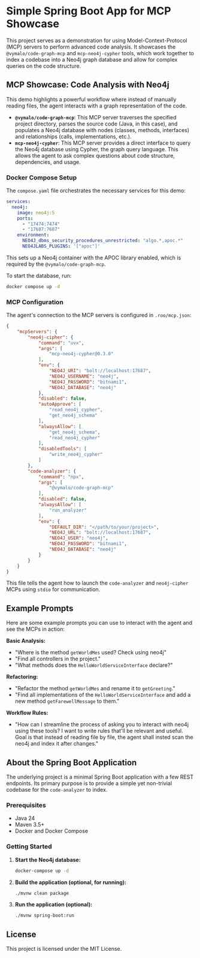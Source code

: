 # Simple Spring Boot App for MCP Showcase

This project serves as a demonstration for using Model-Context-Protocol (MCP) servers to perform advanced code analysis. It showcases the `@vymalo/code-graph-mcp` and `mcp-neo4j-cypher` tools, which work together to index a codebase into a Neo4j graph database and allow for complex queries on the code structure.

## MCP Showcase: Code Analysis with Neo4j

This demo highlights a powerful workflow where instead of manually reading files, the agent interacts with a graph representation of the code.

-   **`@vymalo/code-graph-mcp`**: This MCP server traverses the specified project directory, parses the source code (Java, in this case), and populates a Neo4j database with nodes (classes, methods, interfaces) and relationships (calls, implementations, etc.).
-   **`mcp-neo4j-cypher`**: This MCP server provides a direct interface to query the Neo4j database using Cypher, the graph query language. This allows the agent to ask complex questions about code structure, dependencies, and usage.

### Docker Compose Setup

The `compose.yaml` file orchestrates the necessary services for this demo:

```yaml
services:
  neo4j:
    image: neo4j:5
    ports:
      - "17474:7474"
      - "17687:7687"
    environment:
      NEO4J_dbms_security_procedures_unrestricted: "algo.*,apoc.*"
      NEO4JLABS_PLUGINS: '["apoc"]'
```

This sets up a Neo4j container with the APOC library enabled, which is required by the `@vymalo/code-graph-mcp`.

To start the database, run:
```bash
docker compose up -d
```

### MCP Configuration

The agent's connection to the MCP servers is configured in `.roo/mcp.json`:

```json
{
    "mcpServers": {
        "neo4j-cipher": {
            "command": "uvx",
            "args": [
                "mcp-neo4j-cypher@0.3.0"
            ],
            "env": {
                "NEO4J_URI": "bolt://localhost:17687",
                "NEO4J_USERNAME": "neo4j",
                "NEO4J_PASSWORD": "bitnami1",
                "NEO4J_DATABASE": "neo4j"
            },
            "disabled": false,
            "autoApprove": [
                "read_neo4j_cypher",
                "get_neo4j_schema"
            ],
            "alwaysAllow": [
                "get_neo4j_schema",
                "read_neo4j_cypher"
            ],
            "disabledTools": [
                "write_neo4j_cypher"
            ]
        },
        "code-analyzer": {
            "command": "npx",
            "args": [
                "@vymalo/code-graph-mcp"
            ],
            "disabled": false,
            "alwaysAllow": [
                "run_analyzer"
            ],
            "env": {
                "DEFAULT_DIR": "</path/to/your/project>",
                "NEO4J_URL": "bolt://localhost:17687",
                "NEO4J_USER": "neo4j",
                "NEO4J_PASSWORD": "bitnami1",
                "NEO4J_DATABASE": "neo4j"
            }
        }
    }
}
```
This file tells the agent how to launch the `code-analyzer` and `neo4j-cipher` MCPs using `stdio` for communication.

## Example Prompts

Here are some example prompts you can use to interact with the agent and see the MCPs in action:

**Basic Analysis:**
- "Where is the method `getWorldMes` used? Check using neo4j"
- "Find all controllers in the project."
- "What methods does the `HelloWorldServiceInterface` declare?"

**Refactoring:**
- "Refactor the method `getWorldMes` and rename it to `getGreeting`."
- "Find all implementations of the `HelloWorldServiceInterface` and add a new method `getFarewellMessage` to them."

**Workflow Rules:**
- "How can I streamline the process of asking you to interact with neo4j using these tools? I want to write rules that'll be relevant and useful. Goal is that instead of reading file by file, the agent shall insted scan the neo4j and index it after changes."

## About the Spring Boot Application

The underlying project is a minimal Spring Boot application with a few REST endpoints. Its primary purpose is to provide a simple yet non-trivial codebase for the `code-analyzer` to index.

### Prerequisites

- Java 24
- Maven 3.5+
- Docker and Docker Compose

### Getting Started

1.  **Start the Neo4j database:**
    ```bash
    docker-compose up -d
    ```

2.  **Build the application (optional, for running):**
    ```bash
    ./mvnw clean package
    ```

3.  **Run the application (optional):**
    ```bash
    ./mvnw spring-boot:run
    ```

## License

This project is licensed under the MIT License.